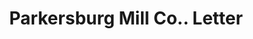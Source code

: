---
doi: 10.7916/D8NK4S52
date_other: '1894'
date_other_textual: '1894'
form: correspondence
genre:
- Letters (correspondence)
name:
- Parkersburg Mill Co.
object_in_context_url: https://biggert.cul.columbia.edu/items/view/ave_biggert_01625
subject_hierarchical_geographic:
- Parkersburg, West Virginia, United States
subject_name:
- Parkersburg Mill Co.
title: Parkersburg Mill Co.. Letter
sort_title: Parkersburg Mill Co.. Letter
call_number: ave_biggert_01625
coordinates:
- 39.26611111111111,-81.54222222222222
pid: ave_biggert_01625
identifiers: ave_biggert_01625
thumbnail: https://derivativo-1.library.columbia.edu/iiif/2/ldpd:343973/full/!256,256/0/native.jpg
permalink: /biggert/ave_biggert_01625/
layout: iiif-image-page
---
